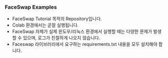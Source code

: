 ### FaceSwap Examples

* FaceSwap Tutorial 목적의 Repository입니다.
* Colab 환경에서는 곧잘 실행됩니다.
* FaceSwap 자체가 실제 윈도우/리눅스 환경에서 실행할 때는 다양한 문제가 발생할 수 있으며, 로그가 친절하게 나오지 않습니다.
* Faceswap 라이브러리에서 요구하는 requirements.txt 내용을 모두 설치해야 합니다.
